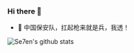 ### Hi there 👋

- 💬 中国保安队，扛起枪来就是兵，我透！

![Se7en's github stats](https://github-readme-stats.vercel.app/api?username=r00tSe7en&theme=dark&show_icons=true)

<!--
**r00tSe7en/r00tSe7en** is a ✨ _special_ ✨ repository because its `README.md` (this file) appears on your GitHub profile.

Here are some ideas to get you started:

- 🔭 I’m currently working on ...
- 🌱 I’m currently learning ...
- 👯 I’m looking to collaborate on ...
- 🤔 I’m looking for help with ...
- 💬 Ask me about ...
- 📫 How to reach me: ...
- 😄 Pronouns: ...
- ⚡ Fun fact: ...
-->
